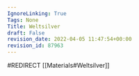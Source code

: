 ```yaml
---
IgnoreLinking: True
Tags: None
Title: Weltsilver
draft: False
revision_date: 2022-04-05 11:47:54+00:00
revision_id: 87963
---
```


#REDIRECT [[Materials#Weltsilver]]